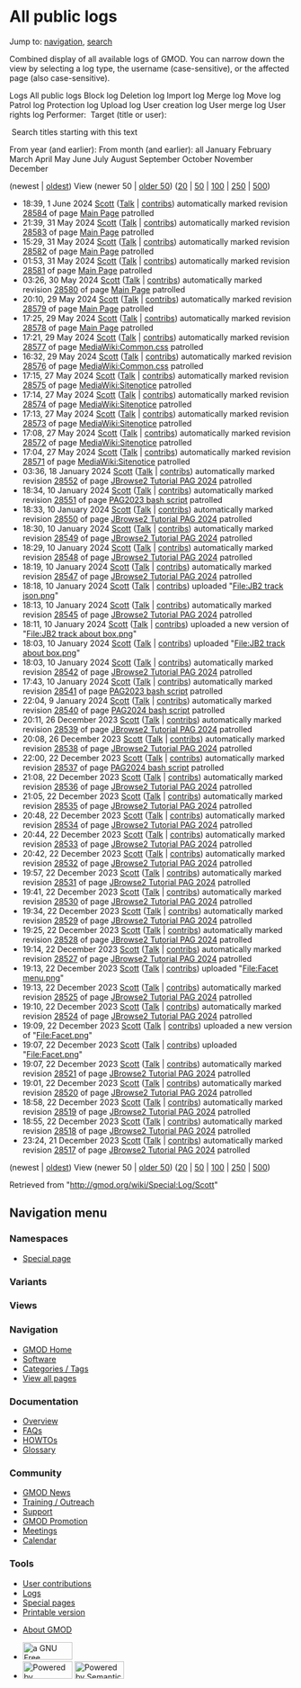 <div id="mw-page-base" class="noprint">

</div>

<div id="mw-head-base" class="noprint">

</div>

<div id="content" class="mw-body" role="main">

<span id="top"></span>

<div id="mw-js-message" style="display:none;">

</div>



# <span dir="auto">All public logs</span>

<div id="bodyContent">

<div id="contentSub">

</div>

<div id="jump-to-nav" class="mw-jump">

Jump to: [navigation](#mw-navigation), [search](#p-search)

</div>

<div id="mw-content-text">

Combined display of all available logs of GMOD. You can narrow down the
view by selecting a log type, the username (case-sensitive), or the
affected page (also case-sensitive).

Logs All public logs Block log Deletion log Import log Merge log Move
log Patrol log Protection log Upload log User creation log User merge
log User rights log <span style="white-space: nowrap">Performer: </span>
<span style="white-space: nowrap">Target (title or user): </span>

 Search titles starting with this text

From year (and earlier): From month (and earlier): all January February
March April May June July August September October November December

(newest \| <a
href="/mediawiki/index.php?title=Special:Log/Scott&amp;dir=prev&amp;type=&amp;user=Scott"
class="mw-lastlink" rel="last" title="Special:Log/Scott">oldest</a>)
View (newer 50 \| <a
href="/mediawiki/index.php?title=Special:Log/Scott&amp;offset=20231221232427&amp;type=&amp;user=Scott"
class="mw-nextlink" rel="next" title="Special:Log/Scott">older 50</a>)
(<a
href="/mediawiki/index.php?title=Special:Log/Scott&amp;offset=&amp;limit=20&amp;type=&amp;user=Scott"
class="mw-numlink" title="Special:Log/Scott">20</a> \| <a
href="/mediawiki/index.php?title=Special:Log/Scott&amp;offset=&amp;limit=50&amp;type=&amp;user=Scott"
class="mw-numlink" title="Special:Log/Scott">50</a> \| <a
href="/mediawiki/index.php?title=Special:Log/Scott&amp;offset=&amp;limit=100&amp;type=&amp;user=Scott"
class="mw-numlink" title="Special:Log/Scott">100</a> \| <a
href="/mediawiki/index.php?title=Special:Log/Scott&amp;offset=&amp;limit=250&amp;type=&amp;user=Scott"
class="mw-numlink" title="Special:Log/Scott">250</a> \| <a
href="/mediawiki/index.php?title=Special:Log/Scott&amp;offset=&amp;limit=500&amp;type=&amp;user=Scott"
class="mw-numlink" title="Special:Log/Scott">500</a>)

- 18:39, 1 June 2024 <a href="/wiki/User:Scott" class="mw-userlink"
  title="User:Scott">Scott</a>
  <span class="mw-usertoollinks">([Talk](/wiki/User_talk:Scott "User talk:Scott")
  \|
  [contribs](/wiki/Special:Contributions/Scott "Special:Contributions/Scott"))</span>
  automatically marked revision
  [28584](/mediawiki/index.php?title=Main_Page&oldid=28584&diff=prev "Main Page")
  of page [Main Page](/wiki/Main_Page "Main Page") patrolled
- 21:39, 31 May 2024 <a href="/wiki/User:Scott" class="mw-userlink"
  title="User:Scott">Scott</a>
  <span class="mw-usertoollinks">([Talk](/wiki/User_talk:Scott "User talk:Scott")
  \|
  [contribs](/wiki/Special:Contributions/Scott "Special:Contributions/Scott"))</span>
  automatically marked revision
  [28583](/mediawiki/index.php?title=Main_Page&oldid=28583&diff=prev "Main Page")
  of page [Main Page](/wiki/Main_Page "Main Page") patrolled
- 15:29, 31 May 2024 <a href="/wiki/User:Scott" class="mw-userlink"
  title="User:Scott">Scott</a>
  <span class="mw-usertoollinks">([Talk](/wiki/User_talk:Scott "User talk:Scott")
  \|
  [contribs](/wiki/Special:Contributions/Scott "Special:Contributions/Scott"))</span>
  automatically marked revision
  [28582](/mediawiki/index.php?title=Main_Page&oldid=28582&diff=prev "Main Page")
  of page [Main Page](/wiki/Main_Page "Main Page") patrolled
- 01:53, 31 May 2024 <a href="/wiki/User:Scott" class="mw-userlink"
  title="User:Scott">Scott</a>
  <span class="mw-usertoollinks">([Talk](/wiki/User_talk:Scott "User talk:Scott")
  \|
  [contribs](/wiki/Special:Contributions/Scott "Special:Contributions/Scott"))</span>
  automatically marked revision
  [28581](/mediawiki/index.php?title=Main_Page&oldid=28581&diff=prev "Main Page")
  of page [Main Page](/wiki/Main_Page "Main Page") patrolled
- 03:26, 30 May 2024 <a href="/wiki/User:Scott" class="mw-userlink"
  title="User:Scott">Scott</a>
  <span class="mw-usertoollinks">([Talk](/wiki/User_talk:Scott "User talk:Scott")
  \|
  [contribs](/wiki/Special:Contributions/Scott "Special:Contributions/Scott"))</span>
  automatically marked revision
  [28580](/mediawiki/index.php?title=Main_Page&oldid=28580&diff=prev "Main Page")
  of page [Main Page](/wiki/Main_Page "Main Page") patrolled
- 20:10, 29 May 2024 <a href="/wiki/User:Scott" class="mw-userlink"
  title="User:Scott">Scott</a>
  <span class="mw-usertoollinks">([Talk](/wiki/User_talk:Scott "User talk:Scott")
  \|
  [contribs](/wiki/Special:Contributions/Scott "Special:Contributions/Scott"))</span>
  automatically marked revision
  [28579](/mediawiki/index.php?title=Main_Page&oldid=28579&diff=prev "Main Page")
  of page [Main Page](/wiki/Main_Page "Main Page") patrolled
- 17:25, 29 May 2024 <a href="/wiki/User:Scott" class="mw-userlink"
  title="User:Scott">Scott</a>
  <span class="mw-usertoollinks">([Talk](/wiki/User_talk:Scott "User talk:Scott")
  \|
  [contribs](/wiki/Special:Contributions/Scott "Special:Contributions/Scott"))</span>
  automatically marked revision
  [28578](/mediawiki/index.php?title=Main_Page&oldid=28578&diff=prev "Main Page")
  of page [Main Page](/wiki/Main_Page "Main Page") patrolled
- 17:21, 29 May 2024 <a href="/wiki/User:Scott" class="mw-userlink"
  title="User:Scott">Scott</a>
  <span class="mw-usertoollinks">([Talk](/wiki/User_talk:Scott "User talk:Scott")
  \|
  [contribs](/wiki/Special:Contributions/Scott "Special:Contributions/Scott"))</span>
  automatically marked revision
  [28577](/mediawiki/index.php?title=MediaWiki:Common.css&oldid=28577&diff=prev "MediaWiki:Common.css")
  of page
  [MediaWiki:Common.css](/wiki/MediaWiki:Common.css "MediaWiki:Common.css")
  patrolled
- 16:32, 29 May 2024 <a href="/wiki/User:Scott" class="mw-userlink"
  title="User:Scott">Scott</a>
  <span class="mw-usertoollinks">([Talk](/wiki/User_talk:Scott "User talk:Scott")
  \|
  [contribs](/wiki/Special:Contributions/Scott "Special:Contributions/Scott"))</span>
  automatically marked revision
  [28576](/mediawiki/index.php?title=MediaWiki:Common.css&oldid=28576&diff=prev "MediaWiki:Common.css")
  of page
  [MediaWiki:Common.css](/wiki/MediaWiki:Common.css "MediaWiki:Common.css")
  patrolled
- 17:15, 27 May 2024 <a href="/wiki/User:Scott" class="mw-userlink"
  title="User:Scott">Scott</a>
  <span class="mw-usertoollinks">([Talk](/wiki/User_talk:Scott "User talk:Scott")
  \|
  [contribs](/wiki/Special:Contributions/Scott "Special:Contributions/Scott"))</span>
  automatically marked revision
  [28575](/mediawiki/index.php?title=MediaWiki:Sitenotice&oldid=28575&diff=prev "MediaWiki:Sitenotice")
  of page
  [MediaWiki:Sitenotice](/wiki/MediaWiki:Sitenotice "MediaWiki:Sitenotice")
  patrolled
- 17:14, 27 May 2024 <a href="/wiki/User:Scott" class="mw-userlink"
  title="User:Scott">Scott</a>
  <span class="mw-usertoollinks">([Talk](/wiki/User_talk:Scott "User talk:Scott")
  \|
  [contribs](/wiki/Special:Contributions/Scott "Special:Contributions/Scott"))</span>
  automatically marked revision
  [28574](/mediawiki/index.php?title=MediaWiki:Sitenotice&oldid=28574&diff=prev "MediaWiki:Sitenotice")
  of page
  [MediaWiki:Sitenotice](/wiki/MediaWiki:Sitenotice "MediaWiki:Sitenotice")
  patrolled
- 17:13, 27 May 2024 <a href="/wiki/User:Scott" class="mw-userlink"
  title="User:Scott">Scott</a>
  <span class="mw-usertoollinks">([Talk](/wiki/User_talk:Scott "User talk:Scott")
  \|
  [contribs](/wiki/Special:Contributions/Scott "Special:Contributions/Scott"))</span>
  automatically marked revision
  [28573](/mediawiki/index.php?title=MediaWiki:Sitenotice&oldid=28573&diff=prev "MediaWiki:Sitenotice")
  of page
  [MediaWiki:Sitenotice](/wiki/MediaWiki:Sitenotice "MediaWiki:Sitenotice")
  patrolled
- 17:08, 27 May 2024 <a href="/wiki/User:Scott" class="mw-userlink"
  title="User:Scott">Scott</a>
  <span class="mw-usertoollinks">([Talk](/wiki/User_talk:Scott "User talk:Scott")
  \|
  [contribs](/wiki/Special:Contributions/Scott "Special:Contributions/Scott"))</span>
  automatically marked revision
  [28572](/mediawiki/index.php?title=MediaWiki:Sitenotice&oldid=28572&diff=prev "MediaWiki:Sitenotice")
  of page
  [MediaWiki:Sitenotice](/wiki/MediaWiki:Sitenotice "MediaWiki:Sitenotice")
  patrolled
- 17:04, 27 May 2024 <a href="/wiki/User:Scott" class="mw-userlink"
  title="User:Scott">Scott</a>
  <span class="mw-usertoollinks">([Talk](/wiki/User_talk:Scott "User talk:Scott")
  \|
  [contribs](/wiki/Special:Contributions/Scott "Special:Contributions/Scott"))</span>
  automatically marked revision
  [28571](/mediawiki/index.php?title=MediaWiki:Sitenotice&oldid=28571&diff=prev "MediaWiki:Sitenotice")
  of page
  [MediaWiki:Sitenotice](/wiki/MediaWiki:Sitenotice "MediaWiki:Sitenotice")
  patrolled
- 03:36, 18 January 2024 <a href="/wiki/User:Scott" class="mw-userlink"
  title="User:Scott">Scott</a>
  <span class="mw-usertoollinks">([Talk](/wiki/User_talk:Scott "User talk:Scott")
  \|
  [contribs](/wiki/Special:Contributions/Scott "Special:Contributions/Scott"))</span>
  automatically marked revision
  [28552](/mediawiki/index.php?title=JBrowse2_Tutorial_PAG_2024&oldid=28552&diff=prev "JBrowse2 Tutorial PAG 2024")
  of page [JBrowse2 Tutorial PAG
  2024](/wiki/JBrowse2_Tutorial_PAG_2024 "JBrowse2 Tutorial PAG 2024")
  patrolled
- 18:34, 10 January 2024 <a href="/wiki/User:Scott" class="mw-userlink"
  title="User:Scott">Scott</a>
  <span class="mw-usertoollinks">([Talk](/wiki/User_talk:Scott "User talk:Scott")
  \|
  [contribs](/wiki/Special:Contributions/Scott "Special:Contributions/Scott"))</span>
  automatically marked revision
  [28551](/mediawiki/index.php?title=PAG2023_bash_script&oldid=28551&diff=prev "PAG2023 bash script")
  of page [PAG2023 bash
  script](/wiki/PAG2023_bash_script "PAG2023 bash script") patrolled
- 18:33, 10 January 2024 <a href="/wiki/User:Scott" class="mw-userlink"
  title="User:Scott">Scott</a>
  <span class="mw-usertoollinks">([Talk](/wiki/User_talk:Scott "User talk:Scott")
  \|
  [contribs](/wiki/Special:Contributions/Scott "Special:Contributions/Scott"))</span>
  automatically marked revision
  [28550](/mediawiki/index.php?title=JBrowse2_Tutorial_PAG_2024&oldid=28550&diff=prev "JBrowse2 Tutorial PAG 2024")
  of page [JBrowse2 Tutorial PAG
  2024](/wiki/JBrowse2_Tutorial_PAG_2024 "JBrowse2 Tutorial PAG 2024")
  patrolled
- 18:30, 10 January 2024 <a href="/wiki/User:Scott" class="mw-userlink"
  title="User:Scott">Scott</a>
  <span class="mw-usertoollinks">([Talk](/wiki/User_talk:Scott "User talk:Scott")
  \|
  [contribs](/wiki/Special:Contributions/Scott "Special:Contributions/Scott"))</span>
  automatically marked revision
  [28549](/mediawiki/index.php?title=JBrowse2_Tutorial_PAG_2024&oldid=28549&diff=prev "JBrowse2 Tutorial PAG 2024")
  of page [JBrowse2 Tutorial PAG
  2024](/wiki/JBrowse2_Tutorial_PAG_2024 "JBrowse2 Tutorial PAG 2024")
  patrolled
- 18:29, 10 January 2024 <a href="/wiki/User:Scott" class="mw-userlink"
  title="User:Scott">Scott</a>
  <span class="mw-usertoollinks">([Talk](/wiki/User_talk:Scott "User talk:Scott")
  \|
  [contribs](/wiki/Special:Contributions/Scott "Special:Contributions/Scott"))</span>
  automatically marked revision
  [28548](/mediawiki/index.php?title=JBrowse2_Tutorial_PAG_2024&oldid=28548&diff=prev "JBrowse2 Tutorial PAG 2024")
  of page [JBrowse2 Tutorial PAG
  2024](/wiki/JBrowse2_Tutorial_PAG_2024 "JBrowse2 Tutorial PAG 2024")
  patrolled
- 18:19, 10 January 2024 <a href="/wiki/User:Scott" class="mw-userlink"
  title="User:Scott">Scott</a>
  <span class="mw-usertoollinks">([Talk](/wiki/User_talk:Scott "User talk:Scott")
  \|
  [contribs](/wiki/Special:Contributions/Scott "Special:Contributions/Scott"))</span>
  automatically marked revision
  [28547](/mediawiki/index.php?title=JBrowse2_Tutorial_PAG_2024&oldid=28547&diff=prev "JBrowse2 Tutorial PAG 2024")
  of page [JBrowse2 Tutorial PAG
  2024](/wiki/JBrowse2_Tutorial_PAG_2024 "JBrowse2 Tutorial PAG 2024")
  patrolled
- 18:18, 10 January 2024 <a href="/wiki/User:Scott" class="mw-userlink"
  title="User:Scott">Scott</a>
  <span class="mw-usertoollinks">([Talk](/wiki/User_talk:Scott "User talk:Scott")
  \|
  [contribs](/wiki/Special:Contributions/Scott "Special:Contributions/Scott"))</span>
  uploaded "[File:JB2 track
  json.png](/wiki/File:JB2_track_json.png "File:JB2 track json.png")"
- 18:13, 10 January 2024 <a href="/wiki/User:Scott" class="mw-userlink"
  title="User:Scott">Scott</a>
  <span class="mw-usertoollinks">([Talk](/wiki/User_talk:Scott "User talk:Scott")
  \|
  [contribs](/wiki/Special:Contributions/Scott "Special:Contributions/Scott"))</span>
  automatically marked revision
  [28545](/mediawiki/index.php?title=JBrowse2_Tutorial_PAG_2024&oldid=28545&diff=prev "JBrowse2 Tutorial PAG 2024")
  of page [JBrowse2 Tutorial PAG
  2024](/wiki/JBrowse2_Tutorial_PAG_2024 "JBrowse2 Tutorial PAG 2024")
  patrolled
- 18:11, 10 January 2024 <a href="/wiki/User:Scott" class="mw-userlink"
  title="User:Scott">Scott</a>
  <span class="mw-usertoollinks">([Talk](/wiki/User_talk:Scott "User talk:Scott")
  \|
  [contribs](/wiki/Special:Contributions/Scott "Special:Contributions/Scott"))</span>
  uploaded a new version of "[File:JB2 track about
  box.png](/wiki/File:JB2_track_about_box.png "File:JB2 track about box.png")"
- 18:03, 10 January 2024 <a href="/wiki/User:Scott" class="mw-userlink"
  title="User:Scott">Scott</a>
  <span class="mw-usertoollinks">([Talk](/wiki/User_talk:Scott "User talk:Scott")
  \|
  [contribs](/wiki/Special:Contributions/Scott "Special:Contributions/Scott"))</span>
  uploaded "[File:JB2 track about
  box.png](/wiki/File:JB2_track_about_box.png "File:JB2 track about box.png")"
- 18:03, 10 January 2024 <a href="/wiki/User:Scott" class="mw-userlink"
  title="User:Scott">Scott</a>
  <span class="mw-usertoollinks">([Talk](/wiki/User_talk:Scott "User talk:Scott")
  \|
  [contribs](/wiki/Special:Contributions/Scott "Special:Contributions/Scott"))</span>
  automatically marked revision
  [28542](/mediawiki/index.php?title=JBrowse2_Tutorial_PAG_2024&oldid=28542&diff=prev "JBrowse2 Tutorial PAG 2024")
  of page [JBrowse2 Tutorial PAG
  2024](/wiki/JBrowse2_Tutorial_PAG_2024 "JBrowse2 Tutorial PAG 2024")
  patrolled
- 17:43, 10 January 2024 <a href="/wiki/User:Scott" class="mw-userlink"
  title="User:Scott">Scott</a>
  <span class="mw-usertoollinks">([Talk](/wiki/User_talk:Scott "User talk:Scott")
  \|
  [contribs](/wiki/Special:Contributions/Scott "Special:Contributions/Scott"))</span>
  automatically marked revision
  [28541](/mediawiki/index.php?title=PAG2023_bash_script&oldid=28541&diff=prev "PAG2023 bash script")
  of page [PAG2023 bash
  script](/wiki/PAG2023_bash_script "PAG2023 bash script") patrolled
- 22:04, 9 January 2024 <a href="/wiki/User:Scott" class="mw-userlink"
  title="User:Scott">Scott</a>
  <span class="mw-usertoollinks">([Talk](/wiki/User_talk:Scott "User talk:Scott")
  \|
  [contribs](/wiki/Special:Contributions/Scott "Special:Contributions/Scott"))</span>
  automatically marked revision
  [28540](/mediawiki/index.php?title=PAG2024_bash_script&oldid=28540&diff=prev "PAG2024 bash script")
  of page [PAG2024 bash
  script](/wiki/PAG2024_bash_script "PAG2024 bash script") patrolled
- 20:11, 26 December 2023 <a href="/wiki/User:Scott" class="mw-userlink"
  title="User:Scott">Scott</a>
  <span class="mw-usertoollinks">([Talk](/wiki/User_talk:Scott "User talk:Scott")
  \|
  [contribs](/wiki/Special:Contributions/Scott "Special:Contributions/Scott"))</span>
  automatically marked revision
  [28539](/mediawiki/index.php?title=JBrowse2_Tutorial_PAG_2024&oldid=28539&diff=prev "JBrowse2 Tutorial PAG 2024")
  of page [JBrowse2 Tutorial PAG
  2024](/wiki/JBrowse2_Tutorial_PAG_2024 "JBrowse2 Tutorial PAG 2024")
  patrolled
- 20:08, 26 December 2023 <a href="/wiki/User:Scott" class="mw-userlink"
  title="User:Scott">Scott</a>
  <span class="mw-usertoollinks">([Talk](/wiki/User_talk:Scott "User talk:Scott")
  \|
  [contribs](/wiki/Special:Contributions/Scott "Special:Contributions/Scott"))</span>
  automatically marked revision
  [28538](/mediawiki/index.php?title=JBrowse2_Tutorial_PAG_2024&oldid=28538&diff=prev "JBrowse2 Tutorial PAG 2024")
  of page [JBrowse2 Tutorial PAG
  2024](/wiki/JBrowse2_Tutorial_PAG_2024 "JBrowse2 Tutorial PAG 2024")
  patrolled
- 22:00, 22 December 2023 <a href="/wiki/User:Scott" class="mw-userlink"
  title="User:Scott">Scott</a>
  <span class="mw-usertoollinks">([Talk](/wiki/User_talk:Scott "User talk:Scott")
  \|
  [contribs](/wiki/Special:Contributions/Scott "Special:Contributions/Scott"))</span>
  automatically marked revision
  [28537](/mediawiki/index.php?title=PAG2024_bash_script&oldid=28537&diff=prev "PAG2024 bash script")
  of page [PAG2024 bash
  script](/wiki/PAG2024_bash_script "PAG2024 bash script") patrolled
- 21:08, 22 December 2023 <a href="/wiki/User:Scott" class="mw-userlink"
  title="User:Scott">Scott</a>
  <span class="mw-usertoollinks">([Talk](/wiki/User_talk:Scott "User talk:Scott")
  \|
  [contribs](/wiki/Special:Contributions/Scott "Special:Contributions/Scott"))</span>
  automatically marked revision
  [28536](/mediawiki/index.php?title=JBrowse2_Tutorial_PAG_2024&oldid=28536&diff=prev "JBrowse2 Tutorial PAG 2024")
  of page [JBrowse2 Tutorial PAG
  2024](/wiki/JBrowse2_Tutorial_PAG_2024 "JBrowse2 Tutorial PAG 2024")
  patrolled
- 21:05, 22 December 2023 <a href="/wiki/User:Scott" class="mw-userlink"
  title="User:Scott">Scott</a>
  <span class="mw-usertoollinks">([Talk](/wiki/User_talk:Scott "User talk:Scott")
  \|
  [contribs](/wiki/Special:Contributions/Scott "Special:Contributions/Scott"))</span>
  automatically marked revision
  [28535](/mediawiki/index.php?title=JBrowse2_Tutorial_PAG_2024&oldid=28535&diff=prev "JBrowse2 Tutorial PAG 2024")
  of page [JBrowse2 Tutorial PAG
  2024](/wiki/JBrowse2_Tutorial_PAG_2024 "JBrowse2 Tutorial PAG 2024")
  patrolled
- 20:48, 22 December 2023 <a href="/wiki/User:Scott" class="mw-userlink"
  title="User:Scott">Scott</a>
  <span class="mw-usertoollinks">([Talk](/wiki/User_talk:Scott "User talk:Scott")
  \|
  [contribs](/wiki/Special:Contributions/Scott "Special:Contributions/Scott"))</span>
  automatically marked revision
  [28534](/mediawiki/index.php?title=JBrowse2_Tutorial_PAG_2024&oldid=28534&diff=prev "JBrowse2 Tutorial PAG 2024")
  of page [JBrowse2 Tutorial PAG
  2024](/wiki/JBrowse2_Tutorial_PAG_2024 "JBrowse2 Tutorial PAG 2024")
  patrolled
- 20:44, 22 December 2023 <a href="/wiki/User:Scott" class="mw-userlink"
  title="User:Scott">Scott</a>
  <span class="mw-usertoollinks">([Talk](/wiki/User_talk:Scott "User talk:Scott")
  \|
  [contribs](/wiki/Special:Contributions/Scott "Special:Contributions/Scott"))</span>
  automatically marked revision
  [28533](/mediawiki/index.php?title=JBrowse2_Tutorial_PAG_2024&oldid=28533&diff=prev "JBrowse2 Tutorial PAG 2024")
  of page [JBrowse2 Tutorial PAG
  2024](/wiki/JBrowse2_Tutorial_PAG_2024 "JBrowse2 Tutorial PAG 2024")
  patrolled
- 20:42, 22 December 2023 <a href="/wiki/User:Scott" class="mw-userlink"
  title="User:Scott">Scott</a>
  <span class="mw-usertoollinks">([Talk](/wiki/User_talk:Scott "User talk:Scott")
  \|
  [contribs](/wiki/Special:Contributions/Scott "Special:Contributions/Scott"))</span>
  automatically marked revision
  [28532](/mediawiki/index.php?title=JBrowse2_Tutorial_PAG_2024&oldid=28532&diff=prev "JBrowse2 Tutorial PAG 2024")
  of page [JBrowse2 Tutorial PAG
  2024](/wiki/JBrowse2_Tutorial_PAG_2024 "JBrowse2 Tutorial PAG 2024")
  patrolled
- 19:57, 22 December 2023 <a href="/wiki/User:Scott" class="mw-userlink"
  title="User:Scott">Scott</a>
  <span class="mw-usertoollinks">([Talk](/wiki/User_talk:Scott "User talk:Scott")
  \|
  [contribs](/wiki/Special:Contributions/Scott "Special:Contributions/Scott"))</span>
  automatically marked revision
  [28531](/mediawiki/index.php?title=JBrowse2_Tutorial_PAG_2024&oldid=28531&diff=prev "JBrowse2 Tutorial PAG 2024")
  of page [JBrowse2 Tutorial PAG
  2024](/wiki/JBrowse2_Tutorial_PAG_2024 "JBrowse2 Tutorial PAG 2024")
  patrolled
- 19:41, 22 December 2023 <a href="/wiki/User:Scott" class="mw-userlink"
  title="User:Scott">Scott</a>
  <span class="mw-usertoollinks">([Talk](/wiki/User_talk:Scott "User talk:Scott")
  \|
  [contribs](/wiki/Special:Contributions/Scott "Special:Contributions/Scott"))</span>
  automatically marked revision
  [28530](/mediawiki/index.php?title=JBrowse2_Tutorial_PAG_2024&oldid=28530&diff=prev "JBrowse2 Tutorial PAG 2024")
  of page [JBrowse2 Tutorial PAG
  2024](/wiki/JBrowse2_Tutorial_PAG_2024 "JBrowse2 Tutorial PAG 2024")
  patrolled
- 19:34, 22 December 2023 <a href="/wiki/User:Scott" class="mw-userlink"
  title="User:Scott">Scott</a>
  <span class="mw-usertoollinks">([Talk](/wiki/User_talk:Scott "User talk:Scott")
  \|
  [contribs](/wiki/Special:Contributions/Scott "Special:Contributions/Scott"))</span>
  automatically marked revision
  [28529](/mediawiki/index.php?title=JBrowse2_Tutorial_PAG_2024&oldid=28529&diff=prev "JBrowse2 Tutorial PAG 2024")
  of page [JBrowse2 Tutorial PAG
  2024](/wiki/JBrowse2_Tutorial_PAG_2024 "JBrowse2 Tutorial PAG 2024")
  patrolled
- 19:25, 22 December 2023 <a href="/wiki/User:Scott" class="mw-userlink"
  title="User:Scott">Scott</a>
  <span class="mw-usertoollinks">([Talk](/wiki/User_talk:Scott "User talk:Scott")
  \|
  [contribs](/wiki/Special:Contributions/Scott "Special:Contributions/Scott"))</span>
  automatically marked revision
  [28528](/mediawiki/index.php?title=JBrowse2_Tutorial_PAG_2024&oldid=28528&diff=prev "JBrowse2 Tutorial PAG 2024")
  of page [JBrowse2 Tutorial PAG
  2024](/wiki/JBrowse2_Tutorial_PAG_2024 "JBrowse2 Tutorial PAG 2024")
  patrolled
- 19:14, 22 December 2023 <a href="/wiki/User:Scott" class="mw-userlink"
  title="User:Scott">Scott</a>
  <span class="mw-usertoollinks">([Talk](/wiki/User_talk:Scott "User talk:Scott")
  \|
  [contribs](/wiki/Special:Contributions/Scott "Special:Contributions/Scott"))</span>
  automatically marked revision
  [28527](/mediawiki/index.php?title=JBrowse2_Tutorial_PAG_2024&oldid=28527&diff=prev "JBrowse2 Tutorial PAG 2024")
  of page [JBrowse2 Tutorial PAG
  2024](/wiki/JBrowse2_Tutorial_PAG_2024 "JBrowse2 Tutorial PAG 2024")
  patrolled
- 19:13, 22 December 2023 <a href="/wiki/User:Scott" class="mw-userlink"
  title="User:Scott">Scott</a>
  <span class="mw-usertoollinks">([Talk](/wiki/User_talk:Scott "User talk:Scott")
  \|
  [contribs](/wiki/Special:Contributions/Scott "Special:Contributions/Scott"))</span>
  uploaded "[File:Facet
  menu.png](/wiki/File:Facet_menu.png "File:Facet menu.png")"
- 19:13, 22 December 2023 <a href="/wiki/User:Scott" class="mw-userlink"
  title="User:Scott">Scott</a>
  <span class="mw-usertoollinks">([Talk](/wiki/User_talk:Scott "User talk:Scott")
  \|
  [contribs](/wiki/Special:Contributions/Scott "Special:Contributions/Scott"))</span>
  automatically marked revision
  [28525](/mediawiki/index.php?title=JBrowse2_Tutorial_PAG_2024&oldid=28525&diff=prev "JBrowse2 Tutorial PAG 2024")
  of page [JBrowse2 Tutorial PAG
  2024](/wiki/JBrowse2_Tutorial_PAG_2024 "JBrowse2 Tutorial PAG 2024")
  patrolled
- 19:10, 22 December 2023 <a href="/wiki/User:Scott" class="mw-userlink"
  title="User:Scott">Scott</a>
  <span class="mw-usertoollinks">([Talk](/wiki/User_talk:Scott "User talk:Scott")
  \|
  [contribs](/wiki/Special:Contributions/Scott "Special:Contributions/Scott"))</span>
  automatically marked revision
  [28524](/mediawiki/index.php?title=JBrowse2_Tutorial_PAG_2024&oldid=28524&diff=prev "JBrowse2 Tutorial PAG 2024")
  of page [JBrowse2 Tutorial PAG
  2024](/wiki/JBrowse2_Tutorial_PAG_2024 "JBrowse2 Tutorial PAG 2024")
  patrolled
- 19:09, 22 December 2023 <a href="/wiki/User:Scott" class="mw-userlink"
  title="User:Scott">Scott</a>
  <span class="mw-usertoollinks">([Talk](/wiki/User_talk:Scott "User talk:Scott")
  \|
  [contribs](/wiki/Special:Contributions/Scott "Special:Contributions/Scott"))</span>
  uploaded a new version of
  "[File:Facet.png](/wiki/File:Facet.png "File:Facet.png")"
- 19:07, 22 December 2023 <a href="/wiki/User:Scott" class="mw-userlink"
  title="User:Scott">Scott</a>
  <span class="mw-usertoollinks">([Talk](/wiki/User_talk:Scott "User talk:Scott")
  \|
  [contribs](/wiki/Special:Contributions/Scott "Special:Contributions/Scott"))</span>
  uploaded "[File:Facet.png](/wiki/File:Facet.png "File:Facet.png")"
- 19:07, 22 December 2023 <a href="/wiki/User:Scott" class="mw-userlink"
  title="User:Scott">Scott</a>
  <span class="mw-usertoollinks">([Talk](/wiki/User_talk:Scott "User talk:Scott")
  \|
  [contribs](/wiki/Special:Contributions/Scott "Special:Contributions/Scott"))</span>
  automatically marked revision
  [28521](/mediawiki/index.php?title=JBrowse2_Tutorial_PAG_2024&oldid=28521&diff=prev "JBrowse2 Tutorial PAG 2024")
  of page [JBrowse2 Tutorial PAG
  2024](/wiki/JBrowse2_Tutorial_PAG_2024 "JBrowse2 Tutorial PAG 2024")
  patrolled
- 19:01, 22 December 2023 <a href="/wiki/User:Scott" class="mw-userlink"
  title="User:Scott">Scott</a>
  <span class="mw-usertoollinks">([Talk](/wiki/User_talk:Scott "User talk:Scott")
  \|
  [contribs](/wiki/Special:Contributions/Scott "Special:Contributions/Scott"))</span>
  automatically marked revision
  [28520](/mediawiki/index.php?title=JBrowse2_Tutorial_PAG_2024&oldid=28520&diff=prev "JBrowse2 Tutorial PAG 2024")
  of page [JBrowse2 Tutorial PAG
  2024](/wiki/JBrowse2_Tutorial_PAG_2024 "JBrowse2 Tutorial PAG 2024")
  patrolled
- 18:58, 22 December 2023 <a href="/wiki/User:Scott" class="mw-userlink"
  title="User:Scott">Scott</a>
  <span class="mw-usertoollinks">([Talk](/wiki/User_talk:Scott "User talk:Scott")
  \|
  [contribs](/wiki/Special:Contributions/Scott "Special:Contributions/Scott"))</span>
  automatically marked revision
  [28519](/mediawiki/index.php?title=JBrowse2_Tutorial_PAG_2024&oldid=28519&diff=prev "JBrowse2 Tutorial PAG 2024")
  of page [JBrowse2 Tutorial PAG
  2024](/wiki/JBrowse2_Tutorial_PAG_2024 "JBrowse2 Tutorial PAG 2024")
  patrolled
- 18:55, 22 December 2023 <a href="/wiki/User:Scott" class="mw-userlink"
  title="User:Scott">Scott</a>
  <span class="mw-usertoollinks">([Talk](/wiki/User_talk:Scott "User talk:Scott")
  \|
  [contribs](/wiki/Special:Contributions/Scott "Special:Contributions/Scott"))</span>
  automatically marked revision
  [28518](/mediawiki/index.php?title=JBrowse2_Tutorial_PAG_2024&oldid=28518&diff=prev "JBrowse2 Tutorial PAG 2024")
  of page [JBrowse2 Tutorial PAG
  2024](/wiki/JBrowse2_Tutorial_PAG_2024 "JBrowse2 Tutorial PAG 2024")
  patrolled
- 23:24, 21 December 2023 <a href="/wiki/User:Scott" class="mw-userlink"
  title="User:Scott">Scott</a>
  <span class="mw-usertoollinks">([Talk](/wiki/User_talk:Scott "User talk:Scott")
  \|
  [contribs](/wiki/Special:Contributions/Scott "Special:Contributions/Scott"))</span>
  automatically marked revision
  [28517](/mediawiki/index.php?title=JBrowse2_Tutorial_PAG_2024&oldid=28517&diff=prev "JBrowse2 Tutorial PAG 2024")
  of page [JBrowse2 Tutorial PAG
  2024](/wiki/JBrowse2_Tutorial_PAG_2024 "JBrowse2 Tutorial PAG 2024")
  patrolled

(newest \| <a
href="/mediawiki/index.php?title=Special:Log/Scott&amp;dir=prev&amp;type=&amp;user=Scott"
class="mw-lastlink" rel="last" title="Special:Log/Scott">oldest</a>)
View (newer 50 \| <a
href="/mediawiki/index.php?title=Special:Log/Scott&amp;offset=20231221232427&amp;type=&amp;user=Scott"
class="mw-nextlink" rel="next" title="Special:Log/Scott">older 50</a>)
(<a
href="/mediawiki/index.php?title=Special:Log/Scott&amp;offset=&amp;limit=20&amp;type=&amp;user=Scott"
class="mw-numlink" title="Special:Log/Scott">20</a> \| <a
href="/mediawiki/index.php?title=Special:Log/Scott&amp;offset=&amp;limit=50&amp;type=&amp;user=Scott"
class="mw-numlink" title="Special:Log/Scott">50</a> \| <a
href="/mediawiki/index.php?title=Special:Log/Scott&amp;offset=&amp;limit=100&amp;type=&amp;user=Scott"
class="mw-numlink" title="Special:Log/Scott">100</a> \| <a
href="/mediawiki/index.php?title=Special:Log/Scott&amp;offset=&amp;limit=250&amp;type=&amp;user=Scott"
class="mw-numlink" title="Special:Log/Scott">250</a> \| <a
href="/mediawiki/index.php?title=Special:Log/Scott&amp;offset=&amp;limit=500&amp;type=&amp;user=Scott"
class="mw-numlink" title="Special:Log/Scott">500</a>)

</div>

<div class="printfooter">

Retrieved from "<http://gmod.org/wiki/Special:Log/Scott>"

</div>

<div id="catlinks" class="catlinks catlinks-allhidden">

</div>

<div class="visualClear">

</div>

</div>

</div>

<div id="mw-navigation">

## Navigation menu

<div id="mw-head">



<div id="left-navigation">

<div id="p-namespaces" class="vectorTabs" role="navigation"
aria-labelledby="p-namespaces-label">

### Namespaces

- <span id="ca-nstab-special">[Special
  page](/wiki/Special:Log/Scott "This is a special page, you cannot edit the page itself")</span>

</div>

<div id="p-variants" class="vectorMenu emptyPortlet" role="navigation"
aria-labelledby="p-variants-label">

### 

### Variants[](#)

<div class="menu">

</div>

</div>

</div>

<div id="right-navigation">

<div id="p-views" class="vectorTabs emptyPortlet" role="navigation"
aria-labelledby="p-views-label">

### Views

</div>



</div>



</div>

</div>

</div>

<div id="mw-panel">

<div id="p-logo" role="banner">

<a href="/wiki/Main_Page"
style="background-image: url(http://gmod.org/images/GMOD-cogs.png);"
title="Visit the main page"></a>

</div>

<div id="p-Navigation" class="portal" role="navigation"
aria-labelledby="p-Navigation-label">

### Navigation

<div class="body">

- <span id="n-GMOD-Home">[GMOD Home](/wiki/Main_Page)</span>
- <span id="n-Software">[Software](/wiki/GMOD_Components)</span>
- <span id="n-Categories-.2F-Tags">[Categories /
  Tags](/wiki/Categories)</span>
- <span id="n-View-all-pages">[View all
  pages](/wiki/Special:AllPages)</span>

</div>

</div>

<div id="p-Documentation" class="portal" role="navigation"
aria-labelledby="p-Documentation-label">

### Documentation

<div class="body">

- <span id="n-Overview">[Overview](/wiki/Overview)</span>
- <span id="n-FAQs">[FAQs](/wiki/Category:FAQ)</span>
- <span id="n-HOWTOs">[HOWTOs](/wiki/Category:HOWTO)</span>
- <span id="n-Glossary">[Glossary](/wiki/Glossary)</span>

</div>

</div>

<div id="p-Community" class="portal" role="navigation"
aria-labelledby="p-Community-label">

### Community

<div class="body">

- <span id="n-GMOD-News">[GMOD News](/wiki/GMOD_News)</span>
- <span id="n-Training-.2F-Outreach">[Training /
  Outreach](/wiki/Training_and_Outreach)</span>
- <span id="n-Support">[Support](/wiki/Support)</span>
- <span id="n-GMOD-Promotion">[GMOD
  Promotion](/wiki/GMOD_Promotion)</span>
- <span id="n-Meetings">[Meetings](/wiki/Meetings)</span>
- <span id="n-Calendar">[Calendar](/wiki/Calendar)</span>

</div>

</div>

<div id="p-tb" class="portal" role="navigation"
aria-labelledby="p-tb-label">

### Tools

<div class="body">

- <span id="t-contributions">[User
  contributions](/wiki/Special:Contributions/Scott "A list of contributions of this user")</span>
- <span id="t-log">[Logs](/wiki/Special:Log/Scott)</span>
- <span id="t-specialpages"><a href="/wiki/Special:SpecialPages" accesskey="q"
  title="A list of all special pages [q]">Special pages</a></span>
- <span id="t-print"><a href="/mediawiki/index.php?title=Special:Log/Scott&amp;printable=yes"
  rel="alternate" accesskey="p"
  title="Printable version of this page [p]">Printable version</a></span>

</div>

</div>

</div>

</div>

<div id="footer" role="contentinfo">

- <span id="footer-places-about">[About
  GMOD](/wiki/GMOD:About "GMOD:About")</span>

<!-- -->

- <span id="footer-copyrightico">[<img src="http://www.gnu.org/graphics/gfdl-logo-small.png" width="88"
  height="31" alt="a GNU Free Documentation License" />](http://www.gnu.org/licenses/fdl-1.3.html)</span>
- <span id="footer-poweredbyico">[<img src="/mediawiki/skins/common/images/poweredby_mediawiki_88x31.png"
  width="88" height="31" alt="Powered by MediaWiki" />](//www.mediawiki.org/)
  [<img
  src="/mediawiki/extensions/SemanticMediaWiki/includes/../resources/images/smw_button.png"
  width="88" height="31" alt="Powered by Semantic MediaWiki" />](https://www.semantic-mediawiki.org/wiki/Semantic_MediaWiki)</span>

<div style="clear:both">

</div>

</div>
